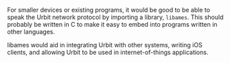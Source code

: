 For smaller devices or existing programs, it would be good to be able to speak the Urbit network protocol by importing a library, `libames`. This should probably be written in C to make it easy to embed into programs written in other languages.

libames would aid in integrating Urbit with other systems, writing iOS clients, and allowing Urbit to be used in internet-of-things applications.
